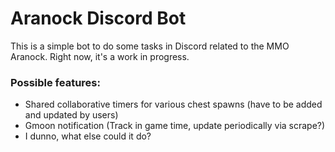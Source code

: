 # Aranock Discord Bot

This is a simple bot to do some tasks in Discord related to the MMO Aranock. Right now, it's a work in progress.

### Possible features:

- Shared collaborative timers for various chest spawns (have to be added and updated by users)
- Gmoon notification (Track in game time, update periodically via scrape?)
- I dunno, what else could it do?
